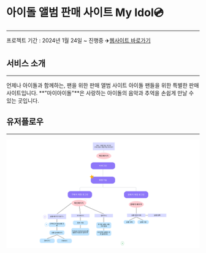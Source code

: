 # 아이돌 앨범 판매 사이트 My Idol💿

---

프로젝트 기간 : 2024년 1월 24일 ~ 진행중
✈️[웹사이트 바로가기](https://myidol-project.vercel.app/)

## 서비스 소개
---

언제나 아이돌과 함께하는, 팬을 위한 판매 앨범 사이트
아이돌 팬들을 위한 특별한 판매 사이트입니다. **"마이아이돌"**은 사랑하는 아이돌의 음악과 추억을 손쉽게 만날 수 있는 곳입니다.


## 유저플로우
---
![유저플로우](/src/assets/ReadmeImg/%EC%9C%A0%EC%A0%80%ED%94%8C%EB%A1%9C%EC%9A%B0.jpg)
